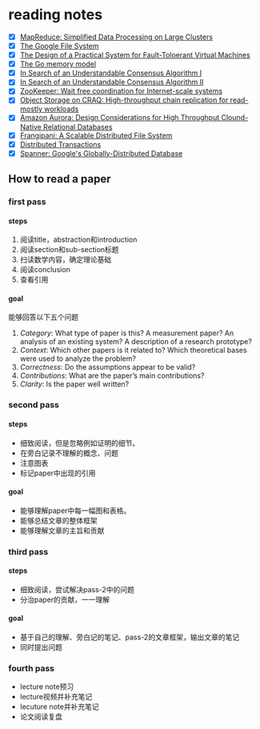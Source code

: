 # reading notes

- [x] [MapReduce: Simplified Data Processing on Large Clusters](./1.mapreduce.md)
- [x] [The Google File System](./2.gfs.md)
- [x] [The Design of a Practical System for Fault-Toloerant Virtual Machines](./3.vm-ft.md)
- [x] [The Go memory model](./4.go-memory-model.md)
- [x] [In Search of an Understandable Consensus Algorithm I](./5.raft-I.md)
- [x] [In Search of an Understandable Consensus Algorithm II](./6.raft-II.md)
- [x] [ZooKeeper: Wait free coordination for Internet-scale systems](./7.zookeeper.md)
- [x] [Object Storage on CRAQ: High-throughput chain replication for read-mostly workloads](./8.craq.md)
- [x] [Amazon Aurora: Design Considerations for High Throughput Clound-Native Relational Databases](./9.aurora.md)
- [x] [Frangipani: A Scalable Distributed File System](./10.grangipani.md)
- [x] [Distributed Transactions](./11.distributed-transactions.md)
- [x] [Spanner: Google's Globally-Distributed Database](./12.spanner.md)

## How to read a paper

### first pass

#### steps

1. 阅读title，abstraction和introduction
2. 阅读section和sub-section标题
3. 扫读数学内容，确定理论基础
4. 阅读conclusion
5. 查看引用

#### goal

能够回答以下五个问题

1. *Category*: What type of paper is this? A measurement paper? An analysis of an existing system? A description of a research prototype?
2. *Context*: Which other papers is it related to? Which theoretical bases were used to analyze the problem?
3. *Correctness*: Do the assumptions appear to be valid?
4. *Contributions*: What are the paper’s main contributions?
5. *Clarity*: Is the paper well written?

### second pass

#### steps

+ 细致阅读，但是忽略例如证明的细节。
+ 在旁白记录不理解的概念、问题
+ 注意图表
+ 标记paper中出现的引用

#### goal

+ 能够理解paper中每一幅图和表格。
+ 能够总结文章的整体框架
+ 能够理解文章的主旨和贡献

### third pass

#### steps

+ 细致阅读，尝试解决pass-2中的问题
+ 分治paper的贡献，一一理解

#### goal

+ 基于自己的理解、旁白记的笔记、pass-2的文章框架，输出文章的笔记
+ 同时提出问题

### fourth pass

+ lecture note预习
+ lecture视频并补充笔记
+ lecuture note并补充笔记
+ 论文阅读复盘
